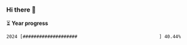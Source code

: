 ### Hi there :wave:

:hourglass_flowing_sand: **Year progress**

```txt
2024 [####################                              ] 40.44%
```
